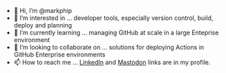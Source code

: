 - 👋 Hi, I’m @markphip
- 👀 I’m interested in ... developer tools, especially version control, build, deploy and planning
- 🌱 I’m currently learning ... managing GitHub at scale in a large Enteprise environment
- 💞️ I’m looking to collaborate on ... solutions for deploying Actions in GitHub Enterprise environments
- 📫 How to reach me ... [LinkedIn](https://www.linkedin.com/in/markphip/) and [Mastodon](https://hachyderm.io/@markphip) links are in my profile.
